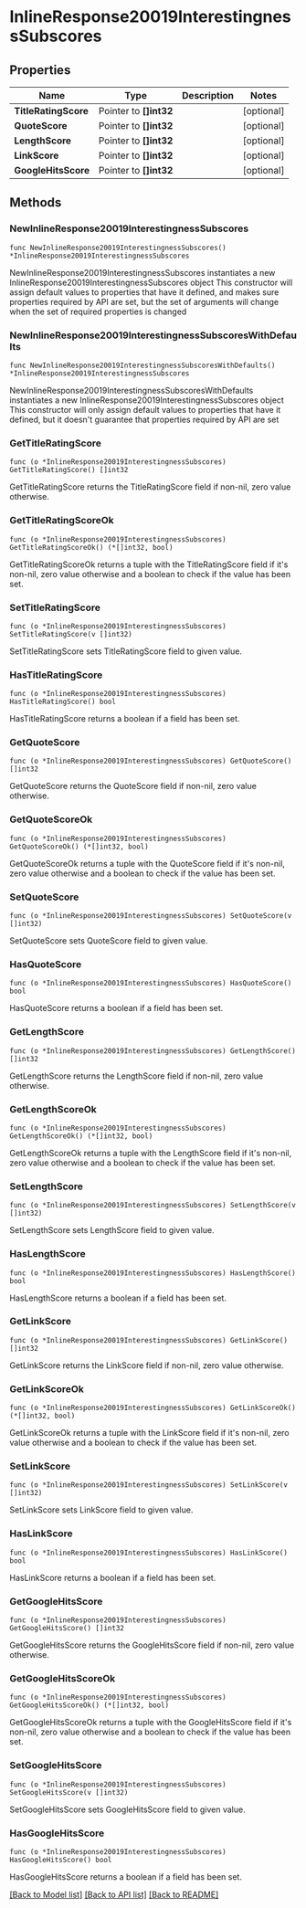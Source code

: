 # InlineResponse20019InterestingnessSubscores

## Properties

Name | Type | Description | Notes
------------ | ------------- | ------------- | -------------
**TitleRatingScore** | Pointer to **[]int32** |  | [optional] 
**QuoteScore** | Pointer to **[]int32** |  | [optional] 
**LengthScore** | Pointer to **[]int32** |  | [optional] 
**LinkScore** | Pointer to **[]int32** |  | [optional] 
**GoogleHitsScore** | Pointer to **[]int32** |  | [optional] 

## Methods

### NewInlineResponse20019InterestingnessSubscores

`func NewInlineResponse20019InterestingnessSubscores() *InlineResponse20019InterestingnessSubscores`

NewInlineResponse20019InterestingnessSubscores instantiates a new InlineResponse20019InterestingnessSubscores object
This constructor will assign default values to properties that have it defined,
and makes sure properties required by API are set, but the set of arguments
will change when the set of required properties is changed

### NewInlineResponse20019InterestingnessSubscoresWithDefaults

`func NewInlineResponse20019InterestingnessSubscoresWithDefaults() *InlineResponse20019InterestingnessSubscores`

NewInlineResponse20019InterestingnessSubscoresWithDefaults instantiates a new InlineResponse20019InterestingnessSubscores object
This constructor will only assign default values to properties that have it defined,
but it doesn't guarantee that properties required by API are set

### GetTitleRatingScore

`func (o *InlineResponse20019InterestingnessSubscores) GetTitleRatingScore() []int32`

GetTitleRatingScore returns the TitleRatingScore field if non-nil, zero value otherwise.

### GetTitleRatingScoreOk

`func (o *InlineResponse20019InterestingnessSubscores) GetTitleRatingScoreOk() (*[]int32, bool)`

GetTitleRatingScoreOk returns a tuple with the TitleRatingScore field if it's non-nil, zero value otherwise
and a boolean to check if the value has been set.

### SetTitleRatingScore

`func (o *InlineResponse20019InterestingnessSubscores) SetTitleRatingScore(v []int32)`

SetTitleRatingScore sets TitleRatingScore field to given value.

### HasTitleRatingScore

`func (o *InlineResponse20019InterestingnessSubscores) HasTitleRatingScore() bool`

HasTitleRatingScore returns a boolean if a field has been set.

### GetQuoteScore

`func (o *InlineResponse20019InterestingnessSubscores) GetQuoteScore() []int32`

GetQuoteScore returns the QuoteScore field if non-nil, zero value otherwise.

### GetQuoteScoreOk

`func (o *InlineResponse20019InterestingnessSubscores) GetQuoteScoreOk() (*[]int32, bool)`

GetQuoteScoreOk returns a tuple with the QuoteScore field if it's non-nil, zero value otherwise
and a boolean to check if the value has been set.

### SetQuoteScore

`func (o *InlineResponse20019InterestingnessSubscores) SetQuoteScore(v []int32)`

SetQuoteScore sets QuoteScore field to given value.

### HasQuoteScore

`func (o *InlineResponse20019InterestingnessSubscores) HasQuoteScore() bool`

HasQuoteScore returns a boolean if a field has been set.

### GetLengthScore

`func (o *InlineResponse20019InterestingnessSubscores) GetLengthScore() []int32`

GetLengthScore returns the LengthScore field if non-nil, zero value otherwise.

### GetLengthScoreOk

`func (o *InlineResponse20019InterestingnessSubscores) GetLengthScoreOk() (*[]int32, bool)`

GetLengthScoreOk returns a tuple with the LengthScore field if it's non-nil, zero value otherwise
and a boolean to check if the value has been set.

### SetLengthScore

`func (o *InlineResponse20019InterestingnessSubscores) SetLengthScore(v []int32)`

SetLengthScore sets LengthScore field to given value.

### HasLengthScore

`func (o *InlineResponse20019InterestingnessSubscores) HasLengthScore() bool`

HasLengthScore returns a boolean if a field has been set.

### GetLinkScore

`func (o *InlineResponse20019InterestingnessSubscores) GetLinkScore() []int32`

GetLinkScore returns the LinkScore field if non-nil, zero value otherwise.

### GetLinkScoreOk

`func (o *InlineResponse20019InterestingnessSubscores) GetLinkScoreOk() (*[]int32, bool)`

GetLinkScoreOk returns a tuple with the LinkScore field if it's non-nil, zero value otherwise
and a boolean to check if the value has been set.

### SetLinkScore

`func (o *InlineResponse20019InterestingnessSubscores) SetLinkScore(v []int32)`

SetLinkScore sets LinkScore field to given value.

### HasLinkScore

`func (o *InlineResponse20019InterestingnessSubscores) HasLinkScore() bool`

HasLinkScore returns a boolean if a field has been set.

### GetGoogleHitsScore

`func (o *InlineResponse20019InterestingnessSubscores) GetGoogleHitsScore() []int32`

GetGoogleHitsScore returns the GoogleHitsScore field if non-nil, zero value otherwise.

### GetGoogleHitsScoreOk

`func (o *InlineResponse20019InterestingnessSubscores) GetGoogleHitsScoreOk() (*[]int32, bool)`

GetGoogleHitsScoreOk returns a tuple with the GoogleHitsScore field if it's non-nil, zero value otherwise
and a boolean to check if the value has been set.

### SetGoogleHitsScore

`func (o *InlineResponse20019InterestingnessSubscores) SetGoogleHitsScore(v []int32)`

SetGoogleHitsScore sets GoogleHitsScore field to given value.

### HasGoogleHitsScore

`func (o *InlineResponse20019InterestingnessSubscores) HasGoogleHitsScore() bool`

HasGoogleHitsScore returns a boolean if a field has been set.


[[Back to Model list]](../README.md#documentation-for-models) [[Back to API list]](../README.md#documentation-for-api-endpoints) [[Back to README]](../README.md)


